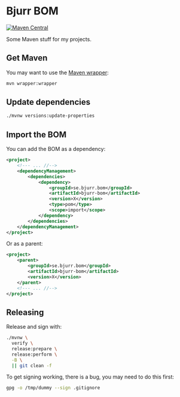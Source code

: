 # Bjurr BOM

[![Maven Central](https://maven-badges.herokuapp.com/maven-central/se.bjurr.bom/bjurr-bom/badge.svg)](https://maven-badges.herokuapp.com/maven-central/se.bjurr.bom/bjurr-bom)

Some Maven stuff for my projects.

## Get Maven

You may want to use the [Maven wrapper](https://maven.apache.org/wrapper):

```sh
mvn wrapper:wrapper
```

## Update dependencies

```sh
./mvnw versions:update-properties
```

## Import the BOM

You can add the BOM as a dependency:

```xml
<project>
    <!--- ... //-->
    <dependencyManagement>
        <dependencies>
            <dependency>
                <groupId>se.bjurr.bom</groupId>
                <artifactId>bjurr-bom</artifactId>
                <version>X</version>
                <type>pom</type>
                <scope>import</scope>
            </dependency>
        </dependencies>
    </dependencyManagement>
</project>
```

Or as a parent:

```xml
<project>
    <parent>
        <groupId>se.bjurr.bom</groupId>
        <artifactId>bjurr-bom</artifactId>
        <version>X</version>
    </parent>
    <!--- ... //-->
</project>
```


## Releasing

Release and sign with:

```sh
./mvnw \
  verify \
  release:prepare \
  release:perform \
  -B \
  || git clean -f
```

To get signing working, there is a bug, you may need to do this first:

```sh
gpg -o /tmp/dummy --sign .gitignore
```